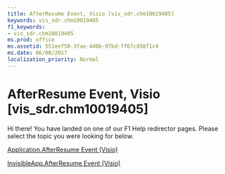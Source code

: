 ```yaml
---
title: AfterResume Event, Visio [vis_sdr.chm10019405]
keywords: vis_sdr.chm10019405
f1_keywords:
- vis_sdr.chm10019405
ms.prod: office
ms.assetid: 551eef58-3fae-4d6b-97bd-ff67c458f1c4
ms.date: 06/08/2017
localization_priority: Normal
---
```



# AfterResume Event, Visio [vis_sdr.chm10019405]

Hi there! You have landed on one of our F1 Help redirector pages. Please select the topic you were looking for below.

[Application.AfterResume Event (Visio)](http://msdn.microsoft.com/library/73cac713-6559-ae7c-32a6-5c421302a3d9%28Office.15%29.aspx)

[InvisibleApp.AfterResume Event (Visio)](http://msdn.microsoft.com/library/1d3e57de-fdbe-3029-0df2-dab0c681f3a5%28Office.15%29.aspx)


